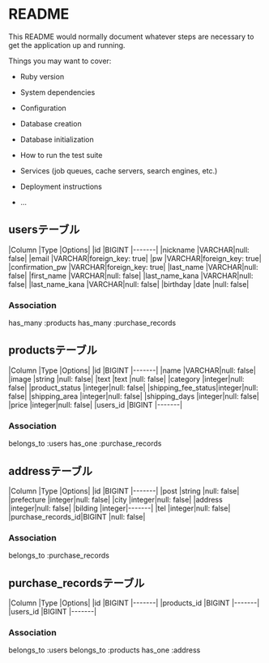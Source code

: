 # README

This README would normally document whatever steps are necessary to get the
application up and running.

Things you may want to cover:

* Ruby version

* System dependencies

* Configuration

* Database creation

* Database initialization

* How to run the test suite

* Services (job queues, cache servers, search engines, etc.)

* Deployment instructions

* ...


## usersテーブル
|Column             |Type   |Options|
|id                 |BIGINT |-------|
|nickname           |VARCHAR|null: false|
|email              |VARCHAR|foreign_key: true|
|pw                 |VARCHAR|foreign_key: true|
|confirmation_pw    |VARCHAR|foreign_key: true|
|last_name          |VARCHAR|null: false|
|first_name         |VARCHAR|null: false|
|last_name_kana     |VARCHAR|null: false|
|last_name_kana     |VARCHAR|null: false|
|birthday           |date   |null: false|
### Association
has_many :products
has_many :purchase_records

## productsテーブル
|Column             |Type   |Options|
|id                 |BIGINT |-------|
|name               |VARCHAR|null: false|
|image              |string |null: false|
|text               |text   |null: false|
|category           |integer|null: false|
|product_status     |integer|null: false|
|shipping_fee_status|integer|null: false|
|shipping_area      |integer|null: false|
|shipping_days      |integer|null: false|
|price              |integer|null: false|
|users_id           |BIGINT |-------|
### Association
belongs_to :users
has_one :purchase_records

## addressテーブル
|Column             |Type   |Options|
|id                 |BIGINT |-------|
|post               |string |null: false|
|prefecture         |integer|null: false|
|city               |integer|null: false|
|address            |integer|null: false|
|bilding            |integer|-------|
|tel                |integer|null: false|
|purchase_records_id|BIGINT |null: false|
### Association
belongs_to :purchase_records

## purchase_recordsテーブル
|Column             |Type   |Options|
|id                 |BIGINT |-------|
|products_id        |BIGINT |-------|
|users_id           |BIGINT |-------|
### Association
belongs_to :users
belongs_to :products
has_one :address